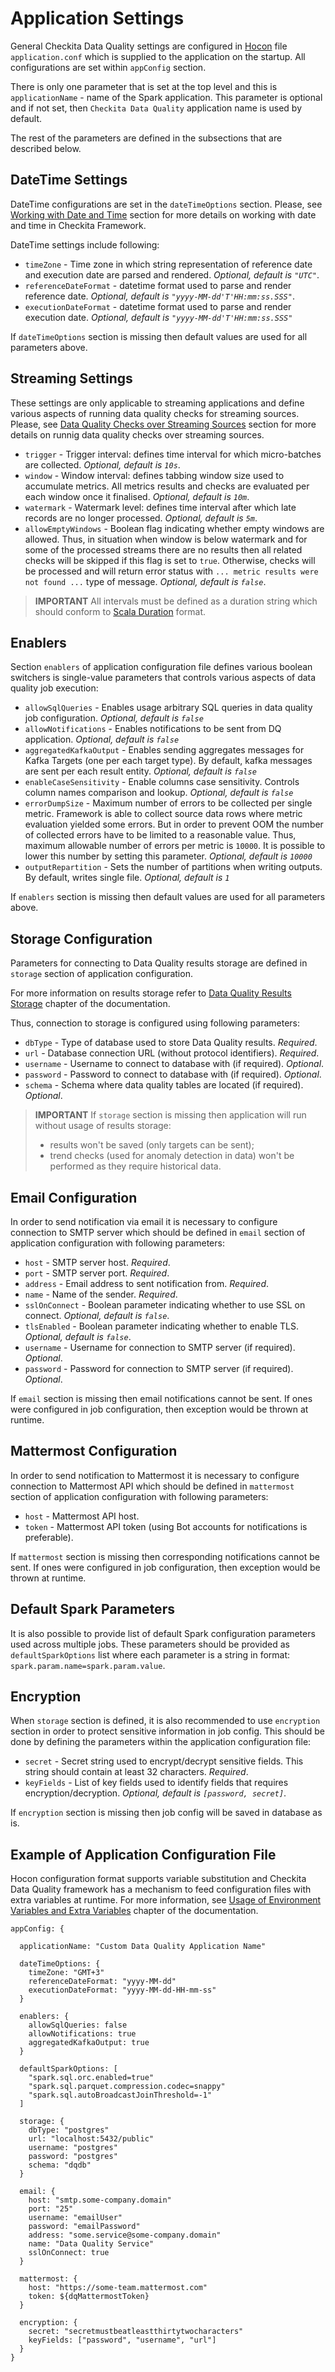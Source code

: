 # Application Settings

General Checkita Data Quality settings are configured in [Hocon](https://github.com/lightbend/config/blob/main/HOCON.md)
file `application.conf` which is supplied to the application on the startup.
All configurations are set within `appConfig` section.

There is only one parameter that is set at the top level and this is `applicationName` - name of the Spark application.
This parameter is optional and if not set, then `Checkita Data Quality` application name is used by default.

The rest of the parameters are defined in the subsections that are described below.

## DateTime Settings

DateTime configurations are set in the `dateTimeOptions` section. 
Please, see [Working with Date and Time](../02-general-concepts/01-WorkingWithDateTime.md) 
section for more details on working with date and time in Checkita Framework.

DateTime settings include following:

* `timeZone` - Time zone in which string representation of reference date and execution date are parsed and rendered.
  *Optional, default is `"UTC"`*.
* `referenceDateFormat` - datetime format used to parse and render reference date.
  *Optional, default is `"yyyy-MM-dd'T'HH:mm:ss.SSS"`*.
* `executionDateFormat` - datetime format used to parse and render execution date.
  *Optional, default is `"yyyy-MM-dd'T'HH:mm:ss.SSS"`*
 
If `dateTimeOptions` section is missing then default values are used for all parameters above.

## Streaming Settings

These settings are only applicable to streaming applications and define various aspects of running data quality checks
for streaming sources. Please, see [Data Quality Checks over Streaming Sources](../02-general-concepts/05-StreamingMode.md)
section for more details on runnig data quality checks over streaming sources.

* `trigger` - Trigger interval: defines time interval for which micro-batches are collected. *Optional, default is `10s`*.
* `window` - Window interval: defines tabbing window size used to accumulate metrics. 
  All metrics results and checks are evaluated per each window once it finalised. *Optional, default is `10m`*.
* `watermark` - Watermark level: defines time interval after which late records are no longer processed.
  *Optional, default is `5m`*.
* `allowEmptyWindows` - Boolean flag indicating whether empty windows are allowed. Thus, in situation when window is 
  below watermark and for some of the processed streams there are no results then all related checks will be skipped 
  if this flag is set to `true`. Otherwise, checks will be processed and will return error status with 
  `... metric results were not found ...` type of message. *Optional, default is `false`*.

> **IMPORTANT** All intervals must be defined as a duration string which should conform to 
> [Scala Duration](https://www.scala-lang.org/api/2.12.4/scala/concurrent/duration/Duration.html) format.

## Enablers

Section `enablers` of application configuration file defines various boolean switchers is single-value parameters
that controls various aspects of data quality job execution:

* `allowSqlQueries` - Enables usage arbitrary SQL queries in data quality job configuration.
  *Optional, default is `false`*
* `allowNotifications` - Enables notifications to be sent from DQ application. 
  *Optional, default is `false`*
* `aggregatedKafkaOutput` - Enables sending aggregates messages for Kafka Targets (one per each target type).
  By default, kafka messages are sent per each result entity.
  *Optional, default is `false`*
* `enableCaseSensitivity` - Enable columns case sensitivity. Controls column names comparison and lookup.
  *Optional, default is `false`*
* `errorDumpSize` - Maximum number of errors to be collected per single metric. Framework is able to collect source 
  data rows where metric evaluation yielded some errors. But in order to prevent OOM the number of collected errors
  have to be limited to a reasonable value. Thus, maximum allowable number of errors per metric is `10000`.
  It is possible to lower this number by setting this parameter. *Optional, default is `10000`*
* `outputRepartition` - Sets the number of partitions when writing outputs. By default, writes single file.
  *Optional, default is `1`*

If `enablers` section is missing then default values are used for all parameters above.

## Storage Configuration

Parameters for connecting to Data Quality results storage are defined in `storage` section of application configuration.

For more information on results storage refer to [Data Quality Results Storage](03-ResultsStorage.md) chapter
of the documentation.

Thus, connection to storage is configured using following parameters:

* `dbType` - Type of database used to store Data Quality results. *Required*.
* `url` - Database connection URL (without protocol identifiers). *Required*.
* `username` - Username to connect to database with (if required). *Optional*.
* `password` - Password to connect to database with (if required). *Optional*.
* `schema` - Schema where data quality tables are located (if required). *Optional*.

> **IMPORTANT** If `storage` section is missing then application will run without usage of results storage:
> 
> * results won't be saved (only targets can be sent);
> * trend checks (used for anomaly detection in data) won't be performed as they require historical data.

## Email Configuration

In order to send notification via email it is necessary to configure connection to SMTP server which should be defined
in `email` section of application configuration with following parameters:

* `host` - SMTP server host. *Required*.
* `port` - SMTP server port. *Required*.
* `address` - Email address to sent notification from. *Required*.
* `name` - Name of the sender. *Required*.
* `sslOnConnect` - Boolean parameter indicating whether to use SSL on connect. *Optional, default is `false`*.
* `tlsEnabled` - Boolean parameter indicating whether to enable TLS. *Optional, default is `false`*.
* `username` - Username for connection to SMTP server (if required). *Optional*.
* `password` - Password for connection to SMTP server (if required). *Optional*.

If `email` section is missing then email notifications cannot be sent. If ones were configured in job configuration,
then exception would be thrown at runtime.

## Mattermost Configuration

In order to send notification to Mattermost it is necessary to configure connection to Mattermost API which
should be defined in `mattermost` section of application configuration with following parameters:

* `host` - Mattermost API host.
* `token` - Mattermost API token (using Bot accounts for notifications is preferable).

If `mattermost` section is missing then corresponding notifications cannot be sent. If ones were configured in job 
configuration, then exception would be thrown at runtime.

## Default Spark Parameters

It is also possible to provide list of default Spark configuration parameters used across multiple jobs.
These parameters should be provided as `defaultSparkOptions` list where each parameter is a string in format:
`spark.param.name=spark.param.value`.

## Encryption

When `storage` section is defined, it is also recommended to use `encryption` section in order to protect sensitive 
information in job config. This should be done by defining the parameters within the application configuration file:

* `secret` -  Secret string used to encrypt/decrypt sensitive fields. This string should contain at least 32 characters. 
*Required*. 
* `keyFields` - List of key fields used to identify fields that requires encryption/decryption. 
*Optional, default is `[password, secret]`*.

If `encryption` section is missing then job config will be saved in database as is.


## Example of Application Configuration File

Hocon configuration format supports variable substitution and Checkita Data Quality framework has a mechanism to 
feed configuration files with extra variables at runtime. For more information,
see [Usage of Environment Variables and Extra Variables](../02-general-concepts/02-EnvironmentAndExtraVariables.md) 
chapter of the documentation.

```hocon
appConfig: {

  applicationName: "Custom Data Quality Application Name"
  
  dateTimeOptions: {
    timeZone: "GMT+3"
    referenceDateFormat: "yyyy-MM-dd"
    executionDateFormat: "yyyy-MM-dd-HH-mm-ss"
  }

  enablers: {
    allowSqlQueries: false
    allowNotifications: true
    aggregatedKafkaOutput: true
  }

  defaultSparkOptions: [
    "spark.sql.orc.enabled=true"
    "spark.sql.parquet.compression.codec=snappy"
    "spark.sql.autoBroadcastJoinThreshold=-1"
  ]

  storage: {
    dbType: "postgres"
    url: "localhost:5432/public"
    username: "postgres"
    password: "postgres"
    schema: "dqdb"
  }

  email: {
    host: "smtp.some-company.domain"
    port: "25"
    username: "emailUser"
    password: "emailPassword"
    address: "some.service@some-company.domain"
    name: "Data Quality Service"
    sslOnConnect: true
  }

  mattermost: {
    host: "https://some-team.mattermost.com"
    token: ${dqMattermostToken}
  }

  encryption: {
    secret: "secretmustbeatleastthirtytwocharacters"
    keyFields: ["password", "username", "url"]
  }
}
```

